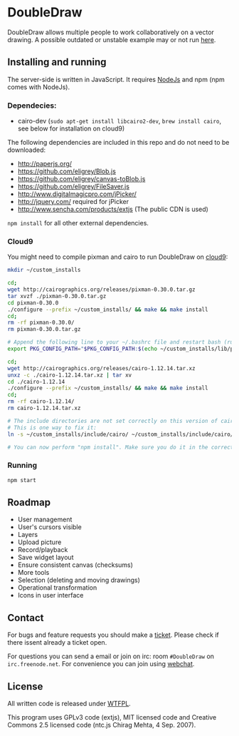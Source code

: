 DoubleDraw
=============

DoubleDraw allows multiple people to work collaboratively on a vector drawing. A possible outdated or unstable example may or not run [here](http://dd.bennyjacobs.nl:5100/).

## Installing and running

The server-side is written in JavaScript. It requires [NodeJs](http://nodejs.org/) and npm (npm comes with NodeJs).

### Dependecies:

- cairo-dev (`sudo apt-get install libcairo2-dev`, `brew install cairo`, see below for installation on cloud9)

The following dependencies are included in this repo and do not need to be downloaded:

- http://paperjs.org/
- https://github.com/eligrey/Blob.js
- https://github.com/eligrey/canvas-toBlob.js
- https://github.com/eligrey/FileSaver.js
- http://www.digitalmagicpro.com/jPicker/
- http://jquery.com/ required for jPicker
- http://www.sencha.com/products/extjs (The public CDN is used)

`npm install` for all other external dependencies.

### Cloud9

You might need to compile pixman and cairo to run DoubleDraw on [cloud9](https://c9.io/):

```bash
mkdir ~/custom_installs

cd;
wget http://cairographics.org/releases/pixman-0.30.0.tar.gz
tar xvzf ./pixman-0.30.0.tar.gz
cd pixman-0.30.0
./configure --prefix ~/custom_installs/ && make && make install
cd;
rm -rf pixman-0.30.0/
rm pixman-0.30.0.tar.gz

# Append the following line to your ~/.bashrc file and restart bash (run 'exit').
export PKG_CONFIG_PATH="$PKG_CONFIG_PATH:$(echo ~/custom_installs/lib/pkgconfig)";

cd;
wget http://cairographics.org/releases/cairo-1.12.14.tar.xz
unxz -c ./cairo-1.12.14.tar.xz | tar xv
cd ./cairo-1.12.14
./configure --prefix ~/custom_installs/ && make && make install
cd;
rm -rf cairo-1.12.14/
rm cairo-1.12.14.tar.xz

# The include directories are not set correctly on this version of cairo.
# This is one way to fix it:
ln -s ~/custom_installs/include/cairo/ ~/custom_installs/include/cairo/cairo

# You can now perform "npm install". Make sure you do it in the correct directory.
```

### Running

```bash
npm start
```

## Roadmap

- User management
- User's cursors visible
- Layers
- Upload picture
- Record/playback
- Save widget layout
- Ensure consistent canvas (checksums)
- More tools
- Selection (deleting and moving drawings)
- Operational transformation
- Icons in user interface

## Contact

For bugs and feature requests you should make a [ticket](https://github.com/Benny-/DoubleDraw/issues). Please check if there issent already a ticket open.

For questions you can send a email or join on irc: room `#DoubleDraw` on `irc.freenode.net`. For convenience you can join using [webchat](https://webchat.freenode.net/?channels=DoubleDraw).

## License

All written code is released under [WTFPL](http://www.wtfpl.net/).

This program uses GPLv3 code (extjs), MIT licensed code and Creative Commons 2.5 licensed code (ntc.js Chirag Mehta, 4 Sep. 2007).


